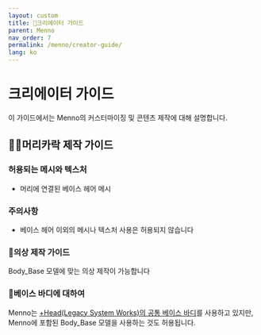 ```yaml
---
layout: custom
title: 🎨크리에이터 가이드
parent: Menno
nav_order: 7
permalink: /menno/creator-guide/
lang: ko
---
```


# 크리에이터 가이드

이 가이드에서는 Menno의 커스터마이징 및 콘텐츠 제작에 대해 설명합니다.


## 👨‍🦱머리카락 제작 가이드

### 허용되는 메시와 텍스처
- 머리에 연결된 베이스 헤어 메시

### 주의사항
- 베이스 헤어 이외의 메시나 텍스처 사용은 허용되지 않습니다

### 👕의상 제작 가이드
Body_Base 모델에 맞는 의상 제작이 가능합니다

### 🧍베이스 바디에 대하여

Menno는 [+Head(Legacy System Works)의 공통 베이스 바디](https://booth.pm/ja/items/5153266)를 사용하고 있지만, Menno에 포함된 Body_Base 모델을 사용하는 것도 허용됩니다. 